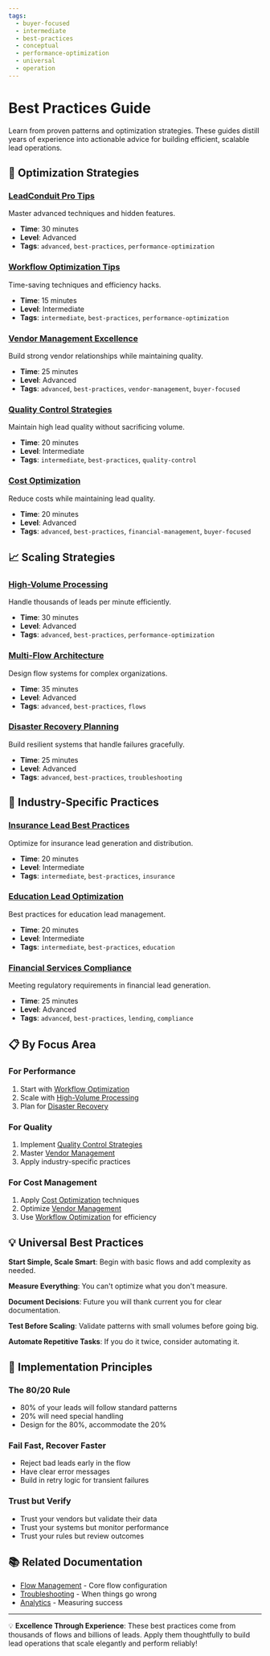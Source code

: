 ```yaml
---
tags:
  - buyer-focused
  - intermediate
  - best-practices
  - conceptual
  - performance-optimization
  - universal
  - operation
---
```


# Best Practices Guide

Learn from proven patterns and optimization strategies. These guides distill years of experience into actionable advice for building efficient, scalable lead operations.

## 🚀 Optimization Strategies

### [LeadConduit Pro Tips](./leadconduit-pro-tips.md)
Master advanced techniques and hidden features.
- **Time**: 30 minutes
- **Level**: Advanced
- **Tags**: `advanced`, `best-practices`, `performance-optimization`

### [Workflow Optimization Tips](./workflow-optimization.md)
Time-saving techniques and efficiency hacks.
- **Time**: 15 minutes
- **Level**: Intermediate
- **Tags**: `intermediate`, `best-practices`, `performance-optimization`

### [Vendor Management Excellence](./vendor-management.md)
Build strong vendor relationships while maintaining quality.
- **Time**: 25 minutes
- **Level**: Advanced
- **Tags**: `advanced`, `best-practices`, `vendor-management`, `buyer-focused`

### [Quality Control Strategies](./quality-control.md)
Maintain high lead quality without sacrificing volume.
- **Time**: 20 minutes
- **Level**: Intermediate
- **Tags**: `intermediate`, `best-practices`, `quality-control`

### [Cost Optimization](./cost-optimization.md)
Reduce costs while maintaining lead quality.
- **Time**: 20 minutes
- **Level**: Advanced
- **Tags**: `advanced`, `best-practices`, `financial-management`, `buyer-focused`

## 📈 Scaling Strategies

### [High-Volume Processing](./high-volume-processing.md)
Handle thousands of leads per minute efficiently.
- **Time**: 30 minutes
- **Level**: Advanced
- **Tags**: `advanced`, `best-practices`, `performance-optimization`

### [Multi-Flow Architecture](./multi-flow-architecture.md)
Design flow systems for complex organizations.
- **Time**: 35 minutes
- **Level**: Advanced
- **Tags**: `advanced`, `best-practices`, `flows`

### [Disaster Recovery Planning](./disaster-recovery.md)
Build resilient systems that handle failures gracefully.
- **Time**: 25 minutes
- **Level**: Advanced
- **Tags**: `advanced`, `best-practices`, `troubleshooting`

## 🎯 Industry-Specific Practices

### [Insurance Lead Best Practices](./insurance-leads.md)
Optimize for insurance lead generation and distribution.
- **Time**: 20 minutes
- **Level**: Intermediate
- **Tags**: `intermediate`, `best-practices`, `insurance`

### [Education Lead Optimization](./education-leads.md)
Best practices for education lead management.
- **Time**: 20 minutes
- **Level**: Intermediate
- **Tags**: `intermediate`, `best-practices`, `education`

### [Financial Services Compliance](./financial-services.md)
Meeting regulatory requirements in financial lead generation.
- **Time**: 25 minutes
- **Level**: Advanced
- **Tags**: `advanced`, `best-practices`, `lending`, `compliance`

## 📋 By Focus Area

### For Performance
1. Start with [Workflow Optimization](./workflow-optimization.md)
2. Scale with [High-Volume Processing](./high-volume-processing.md)
3. Plan for [Disaster Recovery](./disaster-recovery.md)

### For Quality
1. Implement [Quality Control Strategies](./quality-control.md)
2. Master [Vendor Management](./vendor-management.md)
3. Apply industry-specific practices

### For Cost Management
1. Apply [Cost Optimization](./cost-optimization.md) techniques
2. Optimize [Vendor Management](./vendor-management.md)
3. Use [Workflow Optimization](./workflow-optimization.md) for efficiency

## 💡 Universal Best Practices

**Start Simple, Scale Smart**: Begin with basic flows and add complexity as needed.

**Measure Everything**: You can't optimize what you don't measure.

**Document Decisions**: Future you will thank current you for clear documentation.

**Test Before Scaling**: Validate patterns with small volumes before going big.

**Automate Repetitive Tasks**: If you do it twice, consider automating it.

## 🎯 Implementation Principles

### The 80/20 Rule
- 80% of your leads will follow standard patterns
- 20% will need special handling
- Design for the 80%, accommodate the 20%

### Fail Fast, Recover Faster
- Reject bad leads early in the flow
- Have clear error messages
- Build in retry logic for transient failures

### Trust but Verify
- Trust your vendors but validate their data
- Trust your systems but monitor performance
- Trust your rules but review outcomes

## 📚 Related Documentation

- [Flow Management](../flow-management/) - Core flow configuration
- [Troubleshooting](../troubleshooting/) - When things go wrong
- [Analytics](../analytics/) - Measuring success

---

💡 **Excellence Through Experience**: These best practices come from thousands of flows and billions of leads. Apply them thoughtfully to build lead operations that scale elegantly and perform reliably!